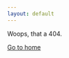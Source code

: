 ```yaml
---
layout: default
---
```

<section class="content">
  Woops, that a 404. 
  
  <p>
  <a href="{{ site.baseurl }}/">Go to home</a>
  </p>
  
</section>
<script>
  // Redirect
  if(window.location.pathname == '/2022/05/16/nlog-5-0-finally-ready.md')
  {
    window.location.pathname = '/2022/05/16/nlog-5-0-finally-ready';
  }
</script>
  
  
  
